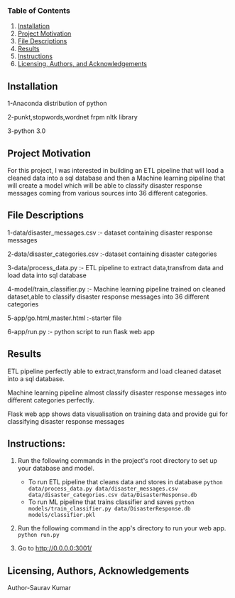 ### Table of Contents

1. [Installation](#installation)
2. [Project Motivation](#motivation)
3. [File Descriptions](#files)
4. [Results](#results)
5. [Instructions](#instructions)
6. [Licensing, Authors, and Acknowledgements](#licensing)

## Installation <a name="installation"></a>

1-Anaconda distribution of python

2-punkt,stopwords,wordnet frpm nltk library

3-python 3.0

## Project Motivation<a name="motivation"></a>

For this project, I was interested in building an ETL pipeline that will load a cleaned data into a sql database and then a Machine learning pipeline that will create a model which will be able to classify disaster response messages coming from various sources into 36 different categories. 


## File Descriptions <a name="files"></a>

1-data/disaster_messages.csv :- dataset containing disaster response messages

2-data/disaster_categories.csv :-dataset containing disaster categories

3-data/process_data.py :- ETL pipeline to extract data,transfrom data and load data into sql database

4-model/train_classifier.py :- Machine learning pipeline trained on cleaned dataset,able to classify disaster response messages into 36   different categories

5-app/go.html,master.html :-starter file

6-app/run.py :- python script to run flask web app

## Results<a name="results"></a>

ETL pipeline perfectly able to extract,transform and load cleaned dataset into a sql database.

Machine learning pipeline almost classify disaster response messages into different categories perfectly.

Flask web app shows data visualisation on training data and provide gui for classifying disaster response messages

## Instructions:<a name="instructions"></a>
1. Run the following commands in the project's root directory to set up your database and model.

    - To run ETL pipeline that cleans data and stores in database
        `python data/process_data.py data/disaster_messages.csv data/disaster_categories.csv data/DisasterResponse.db`
    - To run ML pipeline that trains classifier and saves
        `python models/train_classifier.py data/DisasterResponse.db models/classifier.pkl`

2. Run the following command in the app's directory to run your web app.
    `python run.py`

3. Go to http://0.0.0.0:3001/

## Licensing, Authors, Acknowledgements<a name="licensing"></a>
Author-Saurav Kumar
